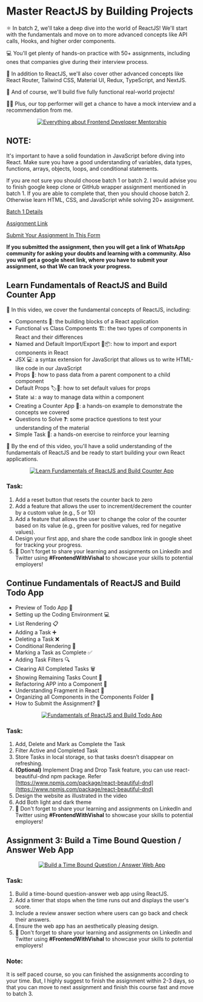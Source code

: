 # Master ReactJS by Building Projects

⚛️ In batch 2, we'll take a deep dive into the world of ReactJS! We'll start with the fundamentals and move on to more advanced concepts like API calls, Hooks, and higher order components.

💻 You'll get plenty of hands-on practice with 50+ assignments, including ones that companies give during their interview process.

🌟 In addition to ReactJS, we'll also cover other advanced concepts like React Router, Tailwind CSS, Material UI, Redux, TypeScript, and NextJS.

🎨 And of course, we'll build five fully functional real-world projects!

👨‍💼 Plus, our top performer will get a chance to have a mock interview and a recommendation from me.

<p align="center">
  <a href="https://www.youtube.com/watch?v=F6WT-EwTBt4">
    <img src="https://img.youtube.com/vi/F6WT-EwTBt4/0.jpg" alt="Everything about Frontend Developer Mentorship" />
  </a>
</p>


## **NOTE:**

It's important to have a solid foundation in JavaScript before diving into React. Make sure you have a good understanding of variables, data types, functions, arrays, objects, loops, and conditional statements.

If you are not sure you should choose batch 1 or batch 2. I would advise you to finish google keep clone or GitHub wrapper assignment mentioned in batch 1. If you are able to complete that, then you should choose batch 2. Otherwise learn HTML, CSS, and JavaScript while solving 20+ assignment.

[Batch 1 Details](https://www.notion.so/Frontend-Developer-Essential-Course-209fe03307eb484bb49ea6134dac4266)

[Assignment Link](https://www.notion.so/Mastering-the-JavaScript-Language-From-Basics-to-Advanced-afc1f82af2454d4492ff96cec939aaeb)

[Submit Your Assignment In This Form](https://docs.google.com/forms/d/e/1FAIpQLScXfNlUz2a0XkZJ7uDOG4yEKwMi1QmrYW7wxWj0KPH8sAP76Q/viewform)

**If you submitted the assignment, then you will get a link of WhatsApp community for asking your doubts and learning with a community.
Also you will get a google sheet link, where you have to submit your assignment, so that We can track your progress.**

## Learn Fundamentals of ReactJS and Build Counter App

🎥 In this video, we cover the fundamental concepts of ReactJS, including:

- Components 🧩: the building blocks of a React application
- Functional vs Class Components 🏗️: the two types of components in React and their differences
- Named and Default Import/Export 📡📦: how to import and export components in React
- JSX 💻: a syntax extension for JavaScript that allows us to write HTML-like code in our JavaScript
- Props 🎁: how to pass data from a parent component to a child component
- Default Props 🏷️🎁: how to set default values for props
- State 📊: a way to manage data within a component
- Creating a Counter App 🔢: a hands-on example to demonstrate the concepts we covered
- Questions to Solve ❓: some practice questions to test your understanding of the material
- Simple Task 🤏: a hands-on exercise to reinforce your learning

🚀 By the end of this video, you'll have a solid understanding of the fundamentals of ReactJS and be ready to start building your own React applications.

<p align="center">
  <a href="https://www.youtube.com/watch?v=ddCoFFqLo-g">
    <img src="https://img.youtube.com/vi/ddCoFFqLo-g/0.jpg" alt="Learn Fundamentals of ReactJS and Build Counter App" />
  </a>
</p>

### Task:

1. Add a reset button that resets the counter back to zero
2. Add a feature that allows the user to increment/decrement the counter by a custom value (e.g., 5 or 10)
3. Add a feature that allows the user to change the color of the counter based on its value (e.g., green for positive values, red for negative values).
4. Design your first app, and share the code sandbox link in google sheet for tracking your progress.
5. 🚀 Don't forget to share your learning and assignments on LinkedIn and Twitter using **#FrontendWithVishal** to showcase your skills to potential employers!

## Continue Fundamentals of ReactJS and Build Todo App

- Preview of Todo App 📝
- Setting up the Coding Environment 💻
- List Rendering 📋
- Adding a Task ➕
- Deleting a Task ❌
- Conditional Rendering 🤔
- Marking a Task as Complete ✅
- Adding Task Filters 🔍
- Clearing All Completed Tasks 🗑️
- Showing Remaining Tasks Count 🔢
- Refactoring APP into a Component 🔄
- Understanding Fragment in React 🧩
- Organizing all Components in the Components Folder 📁
- How to Submit the Assignment? 📩

<p align="center">
  <a href="https://www.youtube.com/watch?v=lLpdRMaDVQc">
    <img src="https://img.youtube.com/vi/lLpdRMaDVQc/0.jpg" alt="Fundamentals of ReactJS and Build Todo App" />
  </a>
</p>

### Task:

1. Add, Delete and Mark as Complete the Task
2. Filter Active and Completed Task
3. Store Tasks in local storage, so that tasks doesn’t disappear on refreshing.
4. **(Optional)** Implement Drag and Drop Task feature, you can use react-beautiful-dnd npm package. Refer [https://www.npmjs.com/package/react-beautiful-dnd](https://www.npmjs.com/package/react-beautiful-dnd)
5. Design the website as illustrated in the video
6. Add Both light and dark theme
7. 🚀 Don't forget to share your learning and assignments on LinkedIn and Twitter using **#FrontendWithVishal** to showcase your skills to potential employers!

## Assignment 3: Build a Time Bound Question / Answer Web App

<p align="center">
  <a href="https://www.youtube.com/watch?v=B4vhIfcm5TY">
    <img src="https://img.youtube.com/vi/B4vhIfcm5TY/0.jpg" alt="Build a Time Bound Question / Answer Web App" />
  </a>
</p>

### Task:

1. Build a time-bound question-answer web app using ReactJS.
2. Add a timer that stops when the time runs out and displays the user's score.
3. Include a review answer section where users can go back and check their answers.
4. Ensure the web app has an aesthetically pleasing design.
5. 🚀 Don't forget to share your learning and assignments on LinkedIn and Twitter using **#FrontendWithVishal** to showcase your skills to potential employers!

### Note:

It is self paced course, so you can finished the assignments according to your time. But, I highly suggest to finish the assignment within 2-3 days, so that you can move to next assignment and finish this course fast and move to batch 3.
